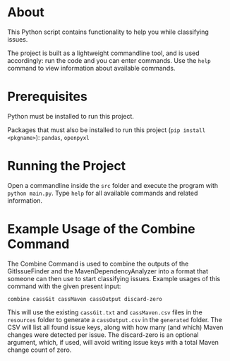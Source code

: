 # About

This Python script contains functionality to help you while classifying issues.

The project is built as a lightweight commandline tool, and is used accordingly: run the code and you can enter commands. Use the `help` command to view information about available commands.

# Prerequisites
Python must be installed to run this project.

Packages that must also be installed to run this project (`pip install <pkgname>`): `pandas`, `openpyxl`

# Running the Project
Open a commandline inside the `src` folder and execute the program with `python main.py`. Type `help` for all available commands and related information.

# Example Usage of the Combine Command
The Combine Command is used to combine the outputs of the GitIssueFinder and the MavenDependencyAnalyzer into a format that someone can then use to start classifying issues. Example usages of this command with the given present input:

```
combine cassGit cassMaven cassOutput discard-zero
```
This will use the existing `cassGit.txt` and `cassMaven.csv` files in the `resources` folder to generate a `cassOutput.csv` in the `generated` folder. The CSV will list all found issue keys, along with how many (and which) Maven changes were detected per issue. The discard-zero is an optional argument, which, if used, will avoid writing issue keys with a total Maven change count of zero.